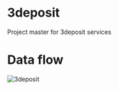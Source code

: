 # 3deposit
Project master for 3deposit services

# Data flow
![3deposit](https://github.com/Grainger-Engineering-Library/3deposit/docs/3deposit-flow.png)